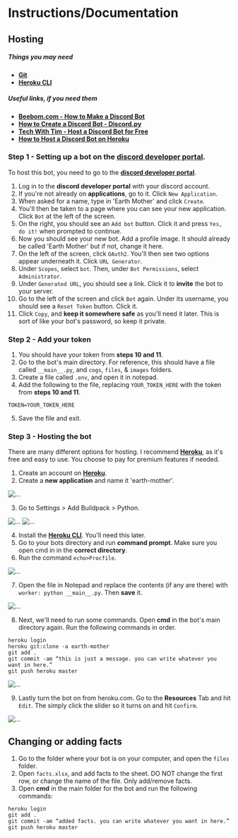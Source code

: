 # Instructions/Documentation

## Hosting

##### Things you may need
* **[Git](https://git-scm.com/book/en/v2/Getting-Started-Installing-Git)**
* **[Heroku CLI](https://devcenter.heroku.com/articles/heroku-cli#install-the-heroku-cli)**

##### Useful links, if you need them
* **[Beebom.com - How to Make a Discord Bot](https://beebom.com/how-make-discord-bot/)**
* **[How to Create a Discord Bot - Discord.py](https://discordpy.readthedocs.io/en/stable/discord.html)**
* **[Tech With Tim - Host a Discord Bot for Free](https://www.google.com/url?sa=t&rct=j&q=&esrc=s&source=web&cd=&cad=rja&uact=8&ved=2ahUKEwid1uCDk6X3AhUNT8AKHXGADF4QtwJ6BAgIEAE&url=https%3A%2F%2Fwww.techwithtim.net%2Ftutorials%2Fdiscord-py%2Fhosting-a-discord-bot-for-free%2F&usg=AOvVaw2y8xW1jXdjr_8ZsMa__cNv)**
* **[How to Host a Discord Bot on Heroku](https://github.com/audieni/discord-py-heroku)**

### Step 1 - Setting up a bot on the [discord developer portal](https://discord.com/developers/applications).
To host this bot, you need to go to the **[discord developer portal](https://discord.com/developers/applications)**.

1. Log in to the **discord developer portal** with your discord account.
2. If you're not already on **applications**, go to it. Click `New Application`.
3. When asked for a name, type in 'Earth Mother' and click `Create`.
4. You'll then be taken to a page where you can see your new application. Click `Bot` at the left of the screen.
5. On the right, you should see an `Add bot` button. Click it and press `Yes, do it!` when prompted to continue.
6. Now you should see your new bot. Add a profile image. It should already be called 'Earth Mother' but if not, change it here.
7. On the left of the screen, click `OAuth2`. You'll then see two options appear underneath it. Click `URL Generator`.
8. Under `Scopes`, select `bot`. Then, under `Bot Permissions`, select `Administrator`.
9. Under `Generated URL`, you should see a link. Click it to **invite** the bot to your server.
10. Go to the left of the screen and click `Bot` again. Under its username, you should see a `Reset Token` button. Click it.
11. Click `Copy`, and **keep it somewhere safe** as you'll need it later. This is sort of like your bot's password, so keep it private.

### Step 2 - Add your token

1. You should have your token from **steps 10 and 11**.
2. Go to the bot's main directory. For reference, this should have a file called `__main__.py`, and `cogs`, `files`, & `images` folders.
3. Create a file called `.env`, and open it in notepad.
4. Add the following to the file, replacing `YOUR_TOKEN_HERE` with the token from **steps 10 and 11**.

```
TOKEN=YOUR_TOKEN_HERE
```

5. Save the file and exit.

### Step 3 - Hosting the bot
There are many different options for hosting. I recommend **[Heroku](https://heroku.com/)**, as it's free and easy to use. You choose to pay for premium features if needed.

1. Create an account on **[Heroku](https://heroku.com/)**.
2. Create a **new application** and name it 'earth-mother'.

![...](https://www.techwithtim.net/wp-content/uploads/2019/02/heroku-app.png)<br>

3. Go to Settings > Add Buildpack > Python.

![...](https://www.techwithtim.net/wp-content/uploads/2019/02/heroku-build.png)
![...](https://www.techwithtim.net/wp-content/uploads/2019/02/python-build.png)<br>

4. Install the **[Heroku CLI](https://devcenter.heroku.com/articles/heroku-command-line)**. You'll need this later.
5. Go to your bots directory and run **command prompt**. Make sure you open cmd in in the **correct directory**.
6. Run the command `echo>Procfile`.

![...](https://www.techwithtim.net/wp-content/uploads/2019/02/echo.png)<br>

7. Open the file in Notepad and replace the contents (if any are there) with `worker: python __main__.py`. Then **save** it.

![...](http://techwithtim.net/wp-content/uploads/2019/02/proc.png)<br>

8. Next, we'll need to run some commands. Open **cmd** in the bot's main directory again. Run the following commands in order.

```batch
heroku login
heroku git:clone -a earth-mother
git add .
git commit -am “this is just a message. you can write whatever you want in here.”
git push heroku master
```
![...](https://www.techwithtim.net/wp-content/uploads/2019/02/output.png)

9. Lastly turn the bot on from heroku.com. Go to the **Resources** Tab and hit `Edit`. The simply click the slider so it turns on and hit `Confirm`.

![...](https://www.techwithtim.net/wp-content/uploads/2019/02/on.png)

## Changing or adding facts

1. Go to the folder where your bot is on your computer, and open the `files` folder.
2. Open `facts.xlsx`, and add facts to the sheet. DO NOT change the first row, or change the name of the file. Only add/remove facts.
3. Open **cmd** in the main folder for the bot and run the following commands:

```batch
heroku login
git add .
git commit -am “added facts. you can write whatever you want in here.”
git push heroku master
```
